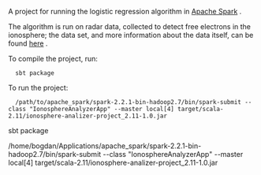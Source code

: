 A project for running the logistic regression algorithm in [Apache Spark](https://spark.apache.org/) .

The algorithm is run on radar data, collected to detect free electrons in the ionosphere; the data set, and more information about the data itself,
can be found [here](http://archive.ics.uci.edu/ml/datasets/Ionosphere) .

To compile the project, run:
```shell
  sbt package
```

To run the project:
```shell
  /path/to/apache_spark/spark-2.2.1-bin-hadoop2.7/bin/spark-submit --class "IonosphereAnalyzerApp" --master local[4] target/scala-2.11/ionosphere-analizer-project_2.11-1.0.jar
```


sbt package

/home/bogdan/Applications/apache_spark/spark-2.2.1-bin-hadoop2.7/bin/spark-submit --class "IonosphereAnalyzerApp" --master local[4] target/scala-2.11/ionosphere-analizer-project_2.11-1.0.jar


